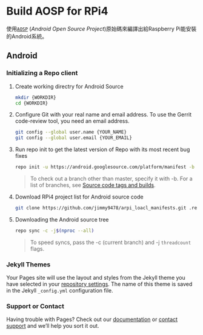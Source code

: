 # Build AOSP  for RPi4

使用[`AOSP`](https://source.android.com/setup/build/downloading) (_Android Open  Source Project_)原始碼來編譯出給Raspberry Pi能安裝的Android系統。

## Android 
### Initializing a Repo client
1. Create working directry for Android Source
    ``` bash
    mkdir {WORKDIR}
    cd {WORKDIR}
    ```
2. Configure Git with your real name and email address. To use the Gerrit code-review tool, you need an email address.
    ```bash
    git config --global user.name {YOUR_NAME}
    git config --global user.email {YOUR_EMAIL}
    ```
3. Run repo init to get the latest version of Repo with its most recent bug fixes
    ```bash 
    repo init -u https://android.googlesource.com/platform/manifest -b android-10.0.0_r47
    ```
    >To check out a branch other than master, specify it with -b. For a list of branches, see [Source code tags and builds](https://source.android.com/setup/start/build-numbers#source-code-tags-and-builds).
4. Download RPi4 project list for Android source code
    ```bash
    git clone https://github.com/jimmy9478/arpi_loacl_manifests.git .repo/local_manifests -b arpi-10
    ```
5. Downloading the Android source tree 
    ```bash
    repo sync -c -j$(nproc --all)
    ```
    > To speed syncs, pass the -c (current branch) and -j `threadcount` flags.

### Jekyll Themes

Your Pages site will use the layout and styles from the Jekyll theme you have selected in your [repository settings](https://github.com/jimmy9478/build-Android-for-rpi4/settings/pages). The name of this theme is saved in the Jekyll `_config.yml` configuration file.

### Support or Contact

Having trouble with Pages? Check out our [documentation](https://docs.github.com/categories/github-pages-basics/) or [contact support](https://support.github.com/contact) and we’ll help you sort it out.
